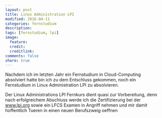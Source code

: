 ```yaml
---
layout: post
title: Linux Administration LPI
modified: 2016-04-11
categories: fernstudium
description:
tags: [fernstudium, lpi]
image:
  feature:
  credit:
  creditlink:
comments: false
share: true
---
```


Nachdem ich im letzten Jahr ein Fernstudium in Cloud-Computing absolviert hatte bin ich zu dem Entschluss gekommen, noch ein Fernstudium in Linux Administration LPI zu absolvieren.

Der Linux Administrations LPI Fernkurs dient quasi zur Vorbereitung, denn nach erfolgreichem Abschluss werde ich die Zertifizierung bei der
www.lpi.org sowie ein LFCS Examen in Angriff nehmen und mir damit hoffentlich Tueren in einen neuen Berufszweig oeffnen
